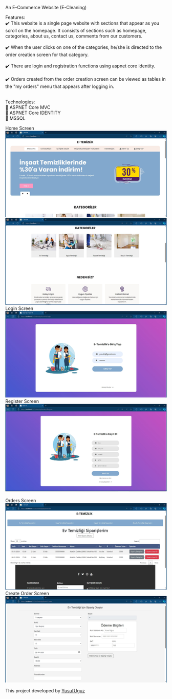 An E-Commerce Website (E-Cleaning)

Features:<br />
:heavy_check_mark: This website is a single page website with sections that appear as you scroll on the homepage. It consists of sections such as homepage, categories, about us, contact us, comments from our customers.<br />
<br />
:heavy_check_mark: When the user clicks on one of the categories, he/she is directed to the order creation screen for that category.<br />
<br />
:heavy_check_mark: There are login and registration functions using aspnet core identity.<br />
<br />
:heavy_check_mark: Orders created from the order creation screen can be viewed as tables in the "my orders" menu that appears after logging in.<br />
<br />

Technologies:<br />
:pushpin: ASPNET Core MVC <br />
:pushpin: ASPNET Core IDENTITY <br />
:pushpin: MSSQL <br />

Home Screen<br />
![Homepage](1.JPG)<br /> 
![Homepage2](2.JPG)<br />
Login Screen<br />
![Login](4.JPG)<br />
Register Screen<br />
![register](3.JPG)<br />  
Orders Screen<br />
![orders](5.JPG)<br /> 
Create Order Screen<br />
![create order](6.JPG)<br />

This project developed by [YusufUguz](https://github.com/YusufUguz)<br />

